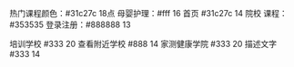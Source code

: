 热门课程颜色：#31c27c 18点
母婴护理：#fff 16
首页 #31c27c  14
院校 课程：#353535
登录注册：#888888 13

培训学校 #333 20
查看附近学校 #888 14
家测健康学院 #333 20
描述文字 #333 14




